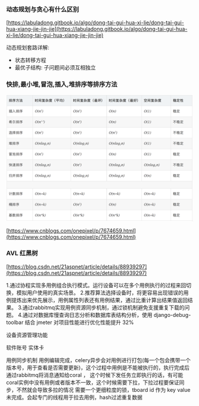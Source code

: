 ### 动态规划与贪心有什么区别

[https://labuladong.gitbook.io/algo/dong-tai-gui-hua-xi-lie/dong-tai-gui-hua-xiang-jie-jin-jie](https://labuladong.gitbook.io/algo/dong-tai-gui-hua-xi-lie/dong-tai-gui-hua-xiang-jie-jin-jie)

动态规划套路详解:
- 状态转移方程
- 最优子结构: 子问题间必须互相独立


### 快排,最小堆,冒泡,插入,堆排序等排序方法

![sort](sort.png)

[https://www.cnblogs.com/onepixel/p/7674659.html](https://www.cnblogs.com/onepixel/p/7674659.html)

### AVL 红黑树

[https://blog.csdn.net/21aspnet/article/details/88939297](https://blog.csdn.net/21aspnet/article/details/88939297)




1.通过协程实现多用例组合执行模式。运行设备可以在多个用例执行的过程来回切换，模拟用户使用的真实场景。
2.推荐算法选择设备时，将更容易出现错误的用例提炼出来优先展示，用例属性列表还有用例结果，通过比重计算出结果值返回结果。
3.通过rabbitmq实现用例资源同步机制，通过锁机制避免支援重复下载的问题。
4.通过对数据库慢查询日志分析和数据库表结构分析，使用 django-debug-toolbar 结合 jmeter 对项目性能进行优化性能提升 32%

设备资源管理功能

软件账号 实体卡


用例同步机制
用例编辑完成，celery异步会对用例进行打包(每一个包会携带一个版本号，用于查看是否需要更新)，这个过程中用例是不能被执行的，执行完成后通过rabbitmq将消息通知给coral ，
这个时候下发任务立即执行的话，有可能coral实例中没有用例或者版本不一致，这个时候需要下拉，下拉过程要保证同步，不然就会导致多拉的情况
需要一个更细粒度的锁，tboard id 作为 key value 未完成。会起专门的线程用于拉去用例，hash过滤重复数据